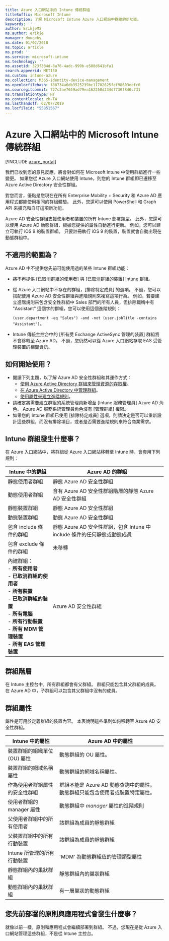 ```yaml
---
title: Azure 入口網站中的 Intune 傳統群組
titleSuffix: Microsoft Intune
description: 了解 Microsoft Intune Azure 入口網站中群組的新功能。
keywords: ''
author: ErikjeMS
ms.author: erikje
manager: dougeby
ms.date: 01/02/2018
ms.topic: article
ms.prod: ''
ms.service: microsoft-intune
ms.technology: ''
ms.assetid: 323f384d-8a76-4adc-999b-e508d641bfa1
search.appverid: MET150
ms.custom: intune-azure
ms.collection: M365-identity-device-management
ms.openlocfilehash: f88734a6db3525239bc11702625fef98603eefc0
ms.sourcegitcommit: 727c3ae7659ad79ea162250d234d7730f840c731
ms.translationtype: HT
ms.contentlocale: zh-TW
ms.lasthandoff: 02/07/2019
ms.locfileid: "55851567"
---
```

# <a name="microsoft-intune-classic-groups-in-the-azure-portal"></a>Azure 入口網站中的 Microsoft Intune 傳統群組

[!INCLUDE [azure_portal](./includes/azure_portal.md)]

我們已收到您的意見反應，將會對如何在 Microsoft Intune 中使用群組進行一些變更。
如果您從 Azure 入口網站使用 Intune，則您的 Intune 群組即已遷移至 Azure Active Directory 安全性群組。

對您而言，優點是您現在在所有 Enterprise Mobility + Security 和 Azure AD 應用程式都能使用相同的群組體驗。 此外，您還可以使用 PowerShell 和 Graph API 來擴充和自訂這項新功能。

Azure AD 安全性群組支援使用者和裝置的所有 Intune 部署類型。 此外，您還可以使用 Azure AD 動態群組，根據您提供的屬性自動進行更新。 例如，您可以建立可執行 iOS 9 的裝置群組。 只要註冊執行 iOS 9 的裝置，裝置就會自動出現在動態群組中。

## <a name="what-is-not-available"></a>不適用的範圍為？

Azure AD 中不提供您先前可能使用過的某些 Intune 群組功能︰

- 將不再提供 [已取消群組的使用者] 與 [已取消群組的裝置] Intune 群組。
- 從 Azure 入口網站中不存在的群組，[排除特定成員] 的選項。 不過，您可以搭配使用 Azure AD 安全性群組與進階規則來複寫這項行為。 例如，若要建立進階規則來包含安全性群組中 Sales 部門的所有人員，但排除職稱中有 "Assistant" 這個字的群組，您可以使用這個進階規則︰

  `(user.department -eq "Sales") -and -not (user.jobTitle -contains "Assistant")`。
- Intune 傳統主控台中的 [所有受 Exchange ActiveSync 管理的裝置] 群組將不會移轉至 Azure AD。 不過，您仍然可以從 Azure 入口網站存取 EAS 受管理裝置的相關資訊。

## <a name="how-to-get-started"></a>如何開始使用？

- 閱讀下列主題，以了解 Azure AD 安全性群組和其運作方式︰
    -  [使用 Azure Active Directory 群組來管理資源的存取權](https://azure.microsoft.com/documentation/articles/active-directory-manage-groups/)。
    -  [在 Azure Active Directory 中管理群組](https://azure.microsoft.com/documentation/articles/active-directory-accessmanagement-manage-groups/)。
    -  [使用屬性來建立進階規則](https://azure.microsoft.com/documentation/articles/active-directory-accessmanagement-groups-with-advanced-rules/)。
-  請確定將需要建立群組的系統管理員新增至 [Intune 服務管理員] Azure AD 角色。 Azure AD 服務系統管理員角色沒有 [管理群組] 權限。
-  如果您的 Intune 群組已使用 [排除特定成員] 選項，則請決定是否可以重新設計這些群組，而沒有排除項目，或者是否需要進階規則來符合商業需求。


## <a name="what-happened-to-intune-groups"></a>Intune 群組發生什麼事？
在 Azure 入口網站中，將群組從 Azure 入口網站移轉至 Intune 時，會套用下列規則︰

| Intune 中的群組|Azure AD 的群組|
|-----------------------------------------------------------------------|-------------------------------------------------------------|
|靜態使用者群組|靜態 Azure AD 安全性群組|
|動態使用者群組|含有 Azure AD 安全性群組階層的靜態 Azure AD 安全性群組|
|靜態裝置群組|靜態 Azure AD 安全性群組|
|動態裝置群組|動態 Azure AD 安全性群組|
|包含 include 條件的群組|靜態 Azure AD 安全性群組，包含 Intune 中 include 條件的任何靜態或動態成員|
|包含 exclude 條件的群組|未移轉|
|內建群組：<br>- **所有使用者**<br>- **已取消群組的使用者**<br>- **所有裝置**<br>- **已取消群組的裝置**<br>- **所有電腦**<br>- **所有行動裝置**<br>- **所有 MDM 管理裝置**<br>- **所有 EAS 管理裝置**|Azure AD 安全性群組|

## <a name="group-hierarchy"></a>群組階層

在 Intune 主控台中，所有群組都會有父群組。 群組只能包含其父群組的成員。 在 Azure AD 中，子群組可以包含其父群組中沒有的成員。

## <a name="group-attributes"></a>群組屬性
屬性是可用於定義群組的裝置內容。 本表說明這些準則如何移轉至 Azure AD 安全性群組。

| Intune 中的屬性|Azure AD 中的屬性|
|-----------------------------------------------------------------------|-------------------------------------------------------------|
|裝置群組的組織單位 (OU) 屬性|動態群組的 OU 屬性。|
|裝置群組的網域名稱屬性|動態群組的網域名稱屬性。|
|作為使用者群組屬性的安全性群組|群組不能是 Azure AD 動態查詢中的屬性。 動態群組只能包含使用者或裝置特定屬性。|
|使用者群組的 manager 屬性|動態群組中 *manager* 屬性的進階規則|
|父使用者群組中的所有使用者|該群組為成員的靜態群組|
|父裝置群組中的所有行動裝置|該群組為成員的靜態群組|
|Intune 所管理的所有行動裝置|'MDM' 為動態群組值的管理類型屬性|
|靜態群組內的巢狀群組 |靜態群組內的巢狀群組|
|動態群組內的巢狀群組|有一層巢狀的動態群組|

## <a name="what-happens-to-policies-and-apps-you-previously-deployed"></a>您先前部署的原則與應用程式會發生什麼事？

就像以前一樣，原則和應用程式會繼續部署到群組。 不過，您現在是從 Azure 入口網站管理這些群組，不是從 Intune 主控台。

